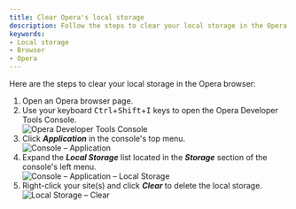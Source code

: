 ```yaml
---
title: Clear Opera's local storage
description: Follow the steps to clear your local storage in the Opera browser.
keywords:
- Local storage
- Browser
- Opera
---
```

Here are the steps to clear your local storage in the Opera browser:  

1. Open an Opera browser page.
1. Use your keyboard <kbd>Ctrl</kbd>+<kbd>Shift</kbd>+<kbd>I</kbd> keys to open the Opera Developer Tools Console.  
![Opera Developer Tools Console](https://webdevolutions.azureedge.net/docs/en/kb/KB4873.png)  
1. Click ***Application*** in the console's top menu.  
![Console – Application](https://webdevolutions.azureedge.net/docs/en/kb/KB4874.png)  
1. Expand the ***Local Storage*** list located in the ***Storage*** section of the console's left menu.  
![Console – Application – Local Storage](https://webdevolutions.azureedge.net/docs/en/kb/KB4875.png)  
1. Right-click your site(s) and click ***Clear*** to delete the local storage.  
![Local Storage – Clear](https://webdevolutions.azureedge.net/docs/en/kb/KB4876.png)  

